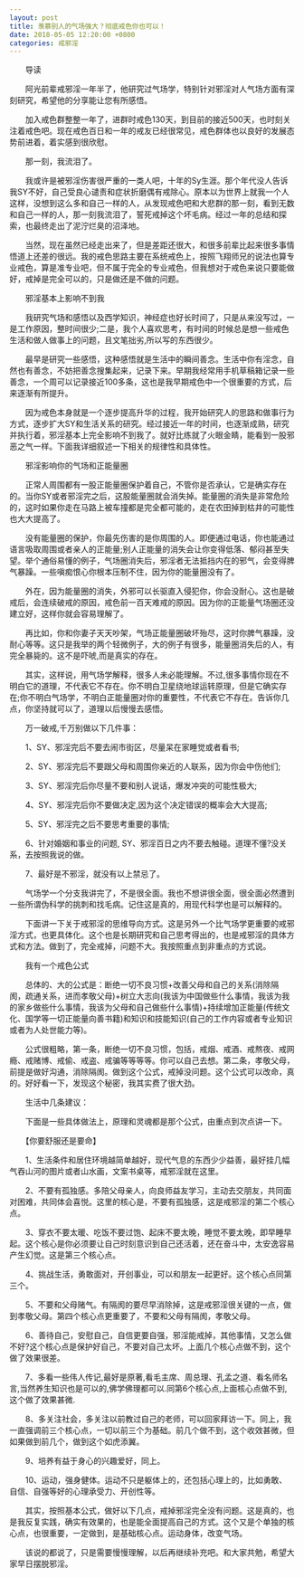 ```yaml
---
layout: post
title: 羡慕别人的气场强大？彻底戒色你也可以！
date: 2018-05-05 12:20:00 +0800
categories: 戒邪淫
---
```


　　导读
　　阿光前辈戒邪淫一年半了，他研究过气场学，特别针对邪淫对人气场方面有深刻研究，希望他的分享能让您有所感悟。
　　加入戒色群整整一年了，进群时戒色130天，到目前的接近500天，也时刻关注着戒色吧。现在戒色百日和一年的戒友已经很常见，戒色群体也以良好的发展态势前进着，着实感到很欣慰。
　　那一刻，我流泪了。
　　我或许是被邪淫伤害很严重的一类人吧，十年的Sy生涯。那个年代没人告诉我SY不好，自己受良心谴责和症状折磨偶有戒除心。原本以为世界上就我一个人这样，没想到这么多和自己一样的人，从发现戒色吧和大悲群的那一刻，看到无数和自己一样的人，那一刻我流泪了，誓死戒掉这个坏毛病。经过一年的总结和探索，也最终走出了泥泞烂臭的沼泽地。
　　当然，现在虽然已经走出来了，但是差距还很大，和很多前辈比起来很多事情悟道上还差的很远。我的戒色思路主要在系统戒色上，按照飞翔师兄的说法也算专业戒色，算是准专业吧，但不属于完全的专业戒色，但我想对于戒色来说只要能做好，戒掉是完全可以的，只是做还是不做的问题。
　　邪淫基本上影响不到我
　　我研究气场和感悟以及西学知识，神经症也好长时间了，只是从来没写过，一是工作原因，整时间很少;二是，我个人喜欢思考，有时间的时候总是想一些戒色生活和做人做事上的问题，且文笔拙劣,所以写的东西很少。
　　最早是研究一些感悟，这种感悟就是生活中的瞬间善念。生活中你有淫念，自然也有善念，不妨把善念搜集起来，记录下来。早期我经常用手机草稿箱记录一些善念，一个周可以记录接近100多条，这也是我早期戒色中一个很重要的方式，后来逐渐有所提升。
　　因为戒色本身就是一个逐步提高升华的过程，我开始研究人的思路和做事行为方式，逐步扩大SY和生活关系的研究。经过接近一年的时间，也逐渐成熟，研究并执行着，邪淫基本上完全影响不到我了。就好比练就了火眼金睛，能看到一股邪恶之气一样。下面我详细叙述一下相关的规律性和具体性。
　　邪淫影响你的气场和正能量圈
　　正常人周围都有一股正能量圈保护着自己，不管你是否承认，它是确实存在的。当你SY或者邪淫完之后，这股能量圈就会消失掉。能量圈的消失是非常危险的，这时如果你走在马路上被车撞都是完全都可能的，走在农田掉到枯井的可能性也大大提高了。
　　没有能量圈的保护，你最先伤害的是你周围的人。即便通过电话，你也能通过语言吸取周围或者亲人的正能量;别人正能量的消失会让你变得低落、郁闷甚至失望。举个通俗易懂的例子，气场圈消失后，邪淫者无法抵挡内在的邪气，会变得脾气暴躁。一些嗔痴恨心你根本压制不住，因为你的能量圈没有了。
　　外在，因为能量圈的消失，外邪可以长驱直入侵犯你，你会没耐心。这也是破戒后，会连续破戒的原因，戒色前一百天难戒的原因。因为你的正能量气场圈还没建立好，这样你就会容易理解了。
　　再比如，你和你妻子天天吵架，气场正能量圈破坏殆尽，这时你脾气暴躁，没耐心等等。这只是我举的两个轻微例子，大的例子有很多，能量圈消失后的人，有完全暴毙的。这不是吓唬,而是真实的存在。
　　其实，这样说，用气场学解释，很多人未必能理解。不过,很多事情你现在不明白它的道理，不代表它不存在。你不明白卫星绕地球运转原理，但是它确实存在;你不明白气场学，不明白正能量圈对你的重要性，不代表它不存在。告诉你几点，你坚持就可以了，道理以后慢慢去感悟。
　　万一破戒,千万别做以下几件事：
　　1、SY、邪淫完后不要去闹市街区，尽量呆在家睡觉或者看书;
　　2、SY、邪淫完后不要跟父母和周围你亲近的人联系，因为你会中伤他们;
　　3、SY、邪淫完后你尽量不要和别人说话，爆发冲突的可能性极大;
　　4、SY、邪淫完后你不要做决定,因为这个决定错误的概率会大大提高;
　　5、SY、邪淫完之后不要思考重要的事情;
　　6、针对婚姻和事业的问题, SY、邪淫百日之内不要去触碰。道理不懂?没关系，去按照我说的做。
　　7、最好是不邪淫，就没有以上禁忌了。
　　气场学一个分支我讲完了，不是很全面。我也不想讲很全面，很全面必然遭到一些所谓伪科学的挑刺和找毛病。记住这是真的，用现代科学也是可以解释的。
　　下面讲一下关于戒邪淫的思维导向方式。这是另外一个比气场学更重要的戒邪淫方式，也更具体化。这个也是长期研究和自己思考得出的，也是戒邪淫的具体方式和方法。做到了，完全戒掉，问题不大。我按照重点到非重点的方式说。
　　我有一个戒色公式
　　总体的、大的公式是：断绝一切不良习惯+改善父母和自己的关系(消除隔阂，疏通关系，进而孝敬父母)+树立大志向(我该为中国做些什么事情，我该为我的家乡做些什么事情，我该为父母和自己做些什么事情)+持续增加正能量(传统文化、国学等一切正能量向善书籍)和知识和技能知识(自己的工作内容或者专业知识或者为人处世能力等)。
　　公式很粗略，第一条，断绝一切不良习惯，包括，戒烟、戒酒、戒熬夜、戒网瘾、戒赌博、戒偷、戒盗、戒骗等等等等。你可以自己去想。第二条，孝敬父母，前提是做好沟通，消除隔阂。做到这个公式，戒掉没问题。这个公式可以改命，真的。好好看一下，发现这个秘密，我其实费了很大劲。
　　生活中几条建议：
　　下面是一些具体做法上，原理和灵魂都是那个公式，由重点到次点讲一下。
　　【你要舒服还是要命】
　　1、生活条件和居住环境越简单越好，现代气息的东西少少益善，最好挂几幅气吞山河的图片或者山水画，文案书桌等，戒邪淫就在这里。
　　2、不要有孤独感。多陪父母亲人，向良师益友学习，主动去交朋友，共同面对困难，共同体会喜悦。这里的核心是，不要有孤独感，这是戒邪淫的第二个核心点。
　　3、穿衣不要太暖、吃饭不要过饱、起床不要太晚，睡觉不要太晚，即早睡早起。这个核心是你必须要让自己时刻意识到自己还活着，还在奋斗中，太安逸容易产生幻觉。这是第三个核心点。
　　4、挑战生活，勇敢面对，开创事业，可以和朋友一起更好。这个核心点同第三个。
　　5、不要和父母赌气。有隔阂的要尽早消除掉，这是戒邪淫很关键的一点，做到孝敬父母。第四个核心点更重要了，不要和父母有隔阂，孝敬父母。
　　6、善待自己，安慰自己，自信更要自强，邪淫能戒掉，其他事情，又怎么做不好?这个核心点是保护好自己，不要对自己太坏。上面几个核心点做不到，这个做了效果很差。
　　7、多看一些伟人传记,最好是原著,看毛主席、周总理、孔孟之道、看名师名言,当然养生知识也是可以的,佛学佛理都可以.同第6个核心点,上面核心点做不到,这个做了效果甚微.
　　8、多关注社会，多关注以前教过自己的老师，可以回家拜访一下。同上，我一直强调前三个核心点，一切以前三个为基础。前几个做不到，这个收效甚微，但如果做到前几个，做到这个如虎添翼。
　　9、培养有益于身心的兴趣爱好，同上。
　　10、运动，强身健体。运动不只是躯体上的，还包括心理上的，比如勇敢、自信、自强等好的心理承受力、开创性等。
　　其实，按照基本公式，做好以下几点，戒掉邪淫完全没有问题。这是真的，也是我反复实践，确实有效果的，也是能全面提高自己的方式。这个又是个单独的核心点，也很重要，一定做到，是基础核心点。运动身体，改变气场。
　　该说的都说了，只是需要慢慢理解，以后再继续补充吧。和大家共勉，希望大家早日摆脱邪淫。